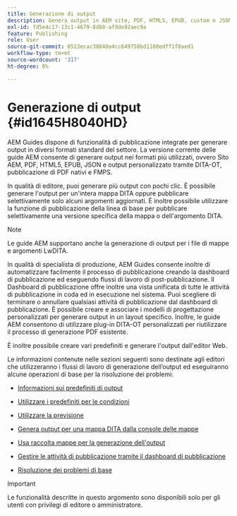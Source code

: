 ```yaml
---
title: Generazione di output
description: Genera output in AEM site, PDF, HTML5, EPUB, custom e JSON tramite plug-in DITA-OT, Native PDF publishing e FMPS in AEM Guides.
exl-id: fd5e4c17-13c1-4679-8d88-af9de92aec9a
feature: Publishing
role: User
source-git-commit: 0513ecac38840a4cc649758bd1180edff1f8aed1
workflow-type: tm+mt
source-wordcount: '317'
ht-degree: 0%

---
```


# Generazione di output {#id1645H8040HD}

AEM Guides dispone di funzionalità di pubblicazione integrate per generare output in diversi formati standard del settore. La versione corrente delle guide AEM consente di generare output nei formati più utilizzati, ovvero Sito AEM, PDF, HTML5, EPUB, JSON e output personalizzato tramite DITA-OT, pubblicazione di PDF nativi e FMPS.

In qualità di editore, puoi generare più output con pochi clic. È possibile generare l&#39;output per un&#39;intera mappa DITA oppure pubblicare selettivamente solo alcuni argomenti aggiornati. È inoltre possibile utilizzare la funzione di pubblicazione della linea di base per pubblicare selettivamente una versione specifica della mappa o dell&#39;argomento DITA.

>[!NOTE]
>
> Le guide AEM supportano anche la generazione di output per i file di mappe e argomenti LwDITA.

In qualità di specialista di produzione, AEM Guides consente inoltre di automatizzare facilmente il processo di pubblicazione creando la dashboard di pubblicazione ed eseguendo flussi di lavoro di post-pubblicazione. Il Dashboard di pubblicazione offre inoltre una vista unificata di tutte le attività di pubblicazione in coda ed in esecuzione nel sistema. Puoi scegliere di terminare o annullare qualsiasi attività di pubblicazione dal dashboard di pubblicazione. È possibile creare e associare i modelli di progettazione personalizzati per generare output in un layout specifico. Inoltre, le guide AEM consentono di utilizzare plug-in DITA-OT personalizzati per riutilizzare il processo di generazione PDF esistente.

È inoltre possibile creare vari predefiniti e generare l&#39;output dall&#39;editor Web.

Le informazioni contenute nelle sezioni seguenti sono destinate agli editori che utilizzeranno i flussi di lavoro di generazione dell’output ed eseguiranno alcune operazioni di base per la risoluzione dei problemi:

- [Informazioni sui predefiniti di output](generate-output-understand-presets.md#)

- [Utilizzare i predefiniti per le condizioni](generate-output-use-condition-presets.md#)

- [Utilizzare la previsione](generate-output-use-baseline-for-publishing.md#)

- [Genera output per una mappa DITA dalla console delle mappe](generate-output-for-a-dita-map.md#)

- [Usa raccolta mappe per la generazione dell&#39;output](generate-output-use-map-collection-output-generation.md#)

- [Gestire le attività di pubblicazione tramite il dashboard di pubblicazione](generate-output-publish-dashboard.md#)

- [Risoluzione dei problemi di base](generate-output-basic-troubleshooting.md#)


>[!IMPORTANT]
>
> Le funzionalità descritte in questo argomento sono disponibili solo per gli utenti con privilegi di editore o amministratore.

